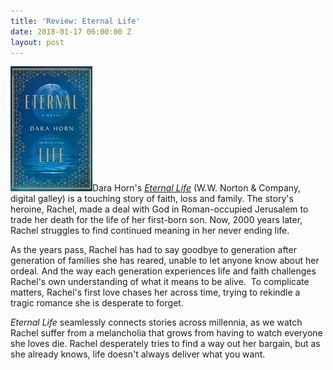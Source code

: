 ```yaml
---
title: 'Review: Eternal Life'
date: 2018-01-17 06:00:00 Z
layout: post
---
```


![](/assets/images/Eternal-Life-A-Novel-by-Horn-Dara-131x200.jpeg)Dara Horn's [_Eternal Life_](http://amzn.to/2BasDBi) (W.W. Norton & Company, digital galley) is a touching story of faith, loss and family. The story's heroine, Rachel, made a deal with God in Roman-occupied Jerusalem to trade her death for the life of her first-born son. Now, 2000 years later, Rachel struggles to find continued meaning in her never ending life.

As the years pass, Rachel has had to say goodbye to generation after generation of families she has reared, unable to let anyone know about her ordeal. And the way each generation experiences life and faith challenges Rachel's own understanding of what it means to be alive.  To complicate matters, Rachel's first love chases her across time, trying to rekindle a tragic romance she is desperate to forget.

_Eternal Life_ seamlessly connects stories across millennia, as we watch Rachel suffer from a melancholia that grows from having to watch everyone she loves die. Rachel desperately tries to find a way out her bargain, but as she already knows, life doesn't always deliver what you want.
